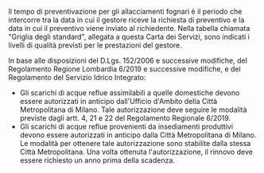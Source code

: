 Il tempo di preventivazione per gli allacciamenti fognari è il periodo che intercorre tra la data in cui il gestore riceve la richiesta di preventivo e la data in cui il preventivo viene inviato al richiedente. Nella tabella chiamata "Griglia degli standard", allegata a questa Carta dei Servizi, sono indicati i livelli di qualità previsti per le prestazioni del gestore.

In base alle disposizioni del D.Lgs. 152/2006 e successive modifiche, del Regolamento Regione Lombardia 6/2019 e successive modifiche, e del Regolamento del Servizio Idrico Integrato:
- Gli scarichi di acque reflue assimilabili a quelle domestiche devono essere autorizzati in anticipo dall'Ufficio d'Ambito della Città Metropolitana di Milano. Tale autorizzazione deve seguire le modalità previste dagli artt. 4, 21 e 22 del Regolamento Regionale 6/2019.
- Gli scarichi di acque reflue provenienti da insediamenti produttivi devono essere autorizzati in anticipo dalla Città Metropolitana di Milano. Le modalità per ottenere tale autorizzazione sono stabilite dalla stessa Città Metropolitana. Una volta ottenuta l'autorizzazione, il rinnovo deve essere richiesto un anno prima della scadenza.